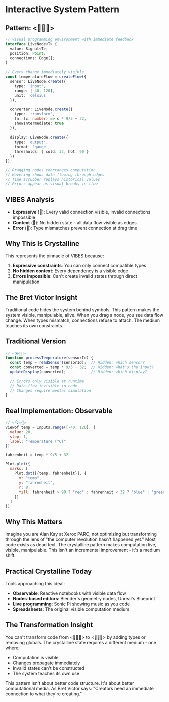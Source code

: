 # Interactive System Pattern

## Pattern: <🔬🎀💠>

```typescript
// Visual programming environment with immediate feedback
interface LiveNode<T> {
  value: Signal<T>;
  position: Point;
  connections: Edge[];
}

// Every change immediately visible
const temperatureFlow = createFlow({
  sensor: LiveNode.create({ 
    type: 'input',
    range: [-40, 120],
    unit: 'celsius'
  }),
  
  converter: LiveNode.create({
    type: 'transform',
    fn: (c: number) => c * 9/5 + 32,
    showIntermediate: true
  }),
  
  display: LiveNode.create({
    type: 'output',
    format: 'gauge',
    thresholds: { cold: 32, hot: 90 }
  })
});

// Dragging nodes rearranges computation
// Hovering shows data flowing through edges
// Time scrubber replays historical values
// Errors appear as visual breaks in flow
```

## VIBES Analysis

- **Expressive** (🔬): Every valid connection visible, invalid connections impossible
- **Context** (🎀): No hidden state - all data flow visible as edges
- **Error** (💠): Type mismatches prevent connection at drag time

## Why This Is Crystalline

This represents the pinnacle of VIBES because:
1. **Expressive constraints**: You can only connect compatible types
2. **No hidden context**: Every dependency is a visible edge
3. **Errors impossible**: Can't create invalid states through direct manipulation

## The Bret Victor Insight

Traditional code hides the system behind symbols. This pattern makes the system visible, manipulable, alive. When you drag a node, you see data flow change. When types mismatch, connections refuse to attach. The medium teaches its own constraints.

## Traditional Version

```javascript
// <👓🧶💧>
function processTemperature(sensorId) {
  const temp = readSensor(sensorId);  // Hidden: which sensor?
  const converted = temp * 9/5 + 32;  // Hidden: what's the input?
  updateDisplay(converted);           // Hidden: which display?
  
  // Errors only visible at runtime
  // Data flow invisible in code
  // Changes require mental simulation
}
```

## Real Implementation: Observable

```javascript
// <🔍🪢🧊>
viewof temp = Inputs.range([-40, 120], {
  value: 20,
  step: 1,
  label: "Temperature (°C)"
})

fahrenheit = temp * 9/5 + 32

Plot.plot({
  marks: [
    Plot.dot([{temp, fahrenheit}], {
      x: "temp",
      y: "fahrenheit",
      r: 8,
      fill: fahrenheit > 90 ? "red" : fahrenheit < 32 ? "blue" : "green"
    })
  ]
})
```

## Why This Matters

Imagine you are Alan Kay at Xerox PARC, not optimizing but transforming through the lens of "the computer revolution hasn't happened yet." Most code exists as dead text. The crystalline pattern makes computation live, visible, manipulable. This isn't an incremental improvement - it's a medium shift.

## Practical Crystalline Today

Tools approaching this ideal:
- **Observable**: Reactive notebooks with visible data flow
- **Nodes-based editors**: Blender's geometry nodes, Unreal's Blueprint
- **Live programming**: Sonic Pi showing music as you code
- **Spreadsheets**: The original visible computation medium

## The Transformation Insight

You can't transform code from <🙈🌀🌊> to <🔬🎀💠> by adding types or removing globals. The crystalline state requires a different medium - one where:
- Computation is visible
- Changes propagate immediately  
- Invalid states can't be constructed
- The system teaches its own use

This pattern isn't about better code structure. It's about better computational media. As Bret Victor says: "Creators need an immediate connection to what they're creating."
